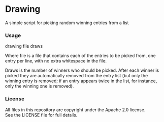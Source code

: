 
# Drawing

A simple script for picking random winning entries from a list

### Usage

drawing file draws

Where file is a file that contains each of the entries to be picked from,
one entry per line, with no extra whitespace in the file.

Draws is the number of winners who should be picked. After each winner
is picked they are automatically removed from the entry list (but only
the winning entry is removed; if an entry appears twice in the list,
for instance, only the winning one is removed).

### License

All files in this repository are copyright under the Apache 2.0 license.  
See the LICENSE file for full details.

